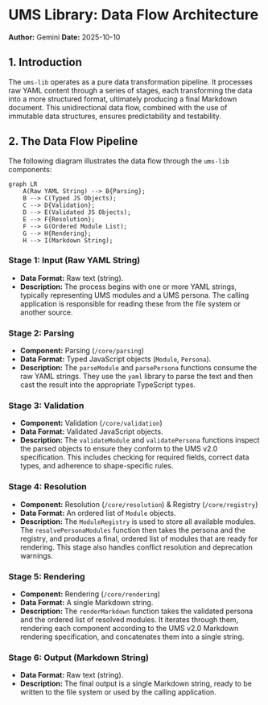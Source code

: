 # UMS Library: Data Flow Architecture

**Author:** Gemini
**Date:** 2025-10-10

## 1. Introduction

The `ums-lib` operates as a pure data transformation pipeline. It processes raw YAML content through a series of stages, each transforming the data into a more structured format, ultimately producing a final Markdown document. This unidirectional data flow, combined with the use of immutable data structures, ensures predictability and testability.

## 2. The Data Flow Pipeline

The following diagram illustrates the data flow through the `ums-lib` components:

```mermaid
graph LR
    A(Raw YAML String) --> B{Parsing};
    B --> C(Typed JS Objects);
    C --> D{Validation};
    D --> E(Validated JS Objects);
    E --> F{Resolution};
    F --> G(Ordered Module List);
    G --> H{Rendering};
    H --> I(Markdown String);
```

### Stage 1: Input (Raw YAML String)

*   **Data Format:** Raw text (string).
*   **Description:** The process begins with one or more YAML strings, typically representing UMS modules and a UMS persona. The calling application is responsible for reading these from the file system or another source.

### Stage 2: Parsing

*   **Component:** Parsing (`/core/parsing`)
*   **Data Format:** Typed JavaScript objects (`Module`, `Persona`).
*   **Description:** The `parseModule` and `parsePersona` functions consume the raw YAML strings. They use the `yaml` library to parse the text and then cast the result into the appropriate TypeScript types.

### Stage 3: Validation

*   **Component:** Validation (`/core/validation`)
*   **Data Format:** Validated JavaScript objects.
*   **Description:** The `validateModule` and `validatePersona` functions inspect the parsed objects to ensure they conform to the UMS v2.0 specification. This includes checking for required fields, correct data types, and adherence to shape-specific rules.

### Stage 4: Resolution

*   **Component:** Resolution (`/core/resolution`) & Registry (`/core/registry`)
*   **Data Format:** An ordered list of `Module` objects.
*   **Description:** The `ModuleRegistry` is used to store all available modules. The `resolvePersonaModules` function then takes the persona and the registry, and produces a final, ordered list of modules that are ready for rendering. This stage also handles conflict resolution and deprecation warnings.

### Stage 5: Rendering

*   **Component:** Rendering (`/core/rendering`)
*   **Data Format:** A single Markdown string.
*   **Description:** The `renderMarkdown` function takes the validated persona and the ordered list of resolved modules. It iterates through them, rendering each component according to the UMS v2.0 Markdown rendering specification, and concatenates them into a single string.

### Stage 6: Output (Markdown String)

*   **Data Format:** Raw text (string).
*   **Description:** The final output is a single Markdown string, ready to be written to the file system or used by the calling application.
